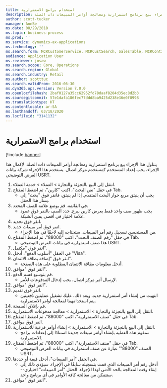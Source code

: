 ```yaml
---
title: استخدام برامج الاستمرارية
description: يتناول هذا الإجراء بيع برنامج استمرارية ومعالجة أوامر المبيعات ذات الصلة.
author: scott-tucker
manager: AnnBe
ms.date: 08/29/2018
ms.topic: business-process
ms.prod: ''
ms.service: dynamics-ax-applications
ms.technology: ''
ms.search.form: MCRCustomerService, MCRCustSearch, SalesTable, MCRContinuityCustInfo, MCRCustPaymLookup, CreditCardTokenization, CreditCardLookup, MCRSalesOrderRecap
audience: Application User
ms.reviewer: josaw
ms.search.scope: Core, Operations
ms.search.region: Global
ms.search.industry: Retail
ms.author: scotttuc
ms.search.validFrom: 2016-06-30
ms.dyn365.ops.version: Version 7.0.0
ms.openlocfilehash: 2baf0127a35cc62952fd78daaf8204d35ec8d2b3
ms.sourcegitcommit: 57e1dafa186fec77ddd8ba9425d238e36e0f0998
ms.translationtype: HT
ms.contentlocale: ar-SA
ms.lasthandoff: 03/18/2020
ms.locfileid: "3141132"
---
```

# <a name="using-continuity-program"></a>استخدام برامج الاستمرارية

[!include [banner](../includes/banner.md)]

يتناول هذا الإجراء بيع برنامج استمرارية ومعالجة أوامر المبيعات ذات الصلة. لإكمال هذا الإجراء، يجب إعداد المستخدم كمستخدم مركز اتصال. يستخدم هذا الإجراء شركة بيانات العرض التوضيحي USRT.

1. انتقل إلى البيع بالتجزئة والتجارة > العملاء > خدمة العملاء.
2. في حقل "نص البحث"، اكتب "كارين"، ثم اضغط المفتاح Tab.
    * يجب أن ينبثق مربع حوار البحث المتقدم. إذا لم ينبثق، فانقر فوق "بحث" إلى يسار هذا الحقل.  
3. في القائمة، قم بوضع علامة للصف المحدد.
    * يجب ظهور صف واحد فقط يعرض كارين بيرغ‬. حدد الصف بالنقر فوق عمود علامة اختيار في أقصى يمين الشبكة.  
4. انقر فوق تحديد.
5. انقر فوق أمر مبيعات جديد.
    * من المستحسن تسجيل رقم أمر المبيعات. ستحتاجه إليه لاحقًا في هذا الإجراء.  
6. في حقل "رقم الصنف البحث"، اكتب "88000"، ثم اضغط المفتاح Tab.
    * هذا صنف استمرارية في بيانات العرض التوضيحي USRT.‬  
7. انقر فوق "مكتمل".
8. في الحقل "أسلوب الدفع‬"، أدخل "Visa‬".
9. انقر فوق "‏‫إضافة بطاقة الائتمان‬".
    * أدخل معلومات بطاقة الائتمان المطلوبة على هذه الصفحة.  
10. انقر فوق "موافق".
11. قم بتوسيع قسم الدفع.
    * لإرسال أمر مركز اتصال، يجب إدخال المدفوعات للأمر.  
12. انقر فوق "موافق".
13. انقر فوق تقديم.
    * انتهيت من إنشاء أمر استمرارية جديد. وبعد ذلك، عليك تشغيل عمليتين دُفعيتين يتم استخدامهما لمعالجة أوامر الاستمرارية.  
14. قم بإغلاق الصفحة.
15. انتقل إلى البيع بالتجزئة والتجارة > الاستمرارية > معالجة مدفوعات الاستمرارية.
16. في حقل "صنف الاستمرارية"، اكتب "88000"، ثم اضغط المفتاح Tab.
17. انقر فوق موافق.
18. انتقل إلى البيع بالتجزئة والتجارة > الاستمرارية > إنشاء أوامر فرعية للاستمرارية‬.
    * ستقوم هذه العملية بإنشاء أوامر مبيعات جديدة استنادًا إلى إعدادات برامج الاستمرارية.  
19. في حقل "صنف الاستمرارية"، اكتب "88000"، ثم اضغط المفتاح Tab.
    * الصنف "88000'" عبارة عن صنف استمرارية في بيانات العرض التوضيحي USRT.‬  
20. في الحقل "أمر المبيعات"، أدخل قيمة أو حددها.
    * أدخل رقم أمر المبيعات الذي قمت بتسجيله سابقًا في الإجراء. سيؤدي ذلك إلى إبقاء وقت المعالجة بالحد الأدنى لهذا الإجراء. الحقل "أمر المبيعات" اختياري--ستتمكن من معالجة كافة الأوامر في أي برنامج واحد.  
21. انقر فوق "موافق".


